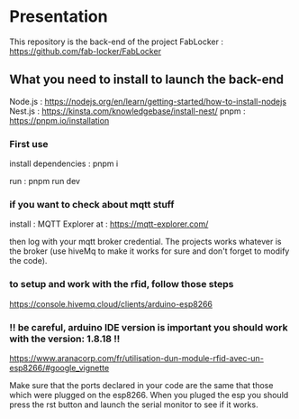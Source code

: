 # Presentation 

This repository is the back-end of the project FabLocker : https://github.com/fab-locker/FabLocker

## What you need to install to launch the back-end

Node.js : https://nodejs.org/en/learn/getting-started/how-to-install-nodejs
Nest.js : https://kinsta.com/knowledgebase/install-nest/
pnpm : https://pnpm.io/installation

### First use

install dependencies : pnpm i

run : pnpm run dev 

### if you want to check about mqtt stuff

install : 
MQTT Explorer at : https://mqtt-explorer.com/

then log with your mqtt broker credential. The projects works whatever is the broker (use hiveMq to make it works for sure and don't forget to modify the code).

### to setup and work with the rfid, follow those steps

https://console.hivemq.cloud/clients/arduino-esp8266

### !! be careful, arduino IDE version is important you should work with the version: 1.8.18 !!

https://www.aranacorp.com/fr/utilisation-dun-module-rfid-avec-un-esp8266/#google_vignette

Make sure that the ports declared in your code are the same that those which were plugged on the esp8266.
When you pluged the esp you should press the rst button and launch the serial monitor to see if it works.

